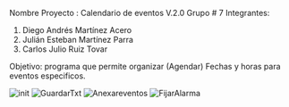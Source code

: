 Nombre Proyecto : Calendario de eventos V.2.0
Grupo # 7
Integrantes:
1. Diego Andrés Martínez Acero
2. Julián Esteban Martínez Parra
3. Carlos Julio Ruiz Tovar

Objetivo: programa que permite organizar (Agendar) Fechas y horas para eventos especificos.

![_init_](https://github.com/CarlosJulioRuizTovar/Proyecto-Programacion/blob/main/_init_.jpeg)
![GuardarTxt](https://github.com/CarlosJulioRuizTovar/Proyecto-Programacion/blob/main/GuardarTxt.jpeg)
![Anexareventos](https://github.com/CarlosJulioRuizTovar/Proyecto-Programacion/blob/main/Anexareventos.jpeg)
![FijarAlarma](https://github.com/CarlosJulioRuizTovar/Proyecto-Programacion/blob/main/FijarAlarma.jpeg)
